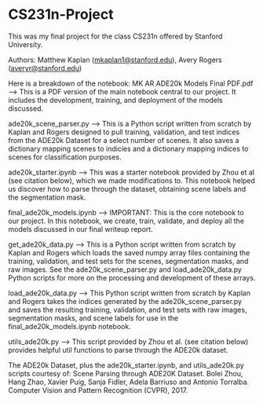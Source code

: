 # CS231n-Project
This was my final project for the class CS231n offered by Stanford University.

Authors: Matthew Kaplan (mkaplan1@stanford.edu), Avery Rogers (averyr@stanford.edu)

Here is a breakdown of the notebook:
MK AR ADE20k Models Final PDF.pdf
--> This is a PDF version of the main notebook central to our project. It includes the development, training, and deployment of the models discussed.

ade20k_scene_parser.py
--> This is a Python script written from scratch by Kaplan and Rogers designed to pull training, validation, and test indices from the ADE20k Dataset for a select number of scenes. It also saves a dictionary mapping scenes to indicies and a dictionary mapping indices to scenes for classification purposes.

ade20k_starter.ipynb
--> This was a starter notebook provided by Zhou et al (see citation below), which we made modifications to. This notebook helped us discover how to parse through the dataset, obtaining scene labels and the segmentation mask.

final_ade20k_models.ipynb
-->  IMPORTANT: This is the core notebook to our project. In this notebook, we create, train, validate, and deploy all the models discussed in our final writeup report.

get_ade20k_data.py
--> This is a Python script written from scratch by Kaplan and Rogers which loads the saved numpy array files containing the training, validation, and test sets for the scenes, segmentation masks, and raw images. See the ade20k_scene_parser.py and load_ade20k_data.py Python scripts for more on the processing and development of these arrays.

load_ade20k_data.py
--> This Python script written from scratch by Kaplan and Rogers takes the indices generated by the ade20k_scene_parser.py and saves the resulting training, validation, and test sets with raw images, segmentation masks, and scene labels for use in the final_ade20k_models.ipynb notebook.

utils_ade20k.py
--> This script provided by Zhou et al. (see citation below) provides helpful util functions to parse through the ADE20k dataset.


The ADE20k Dataset, plus the ade20k_starter.ipynb, and utils_ade20k.py scripts courtesy of:
Scene Parsing through ADE20K Dataset. Bolei Zhou, Hang Zhao, Xavier Puig, Sanja Fidler, Adela Barriuso and Antonio Torralba. Computer Vision and Pattern Recognition (CVPR), 2017.

